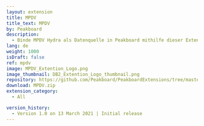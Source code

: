```yaml
---
layout: extension
title: MPDV
title_text: MPDV
by: Peakboard
description: 
  - Binde MPDV Hydra als Datenquelle in Peakboard mithilfe dieser Extension an.
lang: de
weight: 1000
isDraft: false
ref: mpdv
image: MPDV_Extention_Logo.png
image_thumbnail: DB2_Extention_Logo_thumbnail.png
repository: https://github.com/Peakboard/PeakboardExtensions/tree/master/MPDV
download: MPDV.zip
extension_category:
  - All

version_history:
  - Version 1.0 on 13 March 2021 | Initial release
---
```

